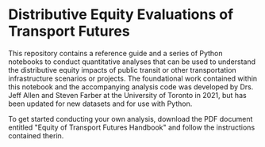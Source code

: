 # Distributive Equity Evaluations of Transport Futures

This repository contains a reference guide and a series of Python notebooks to conduct quantitative analyses that can be used to understand the distributive equity impacts of public transit or other transportation infrastructure scenarios or projects. The foundational work contained within this notebook and the accompanying analysis code was developed by Drs. Jeff Allen and Steven Farber at the University of Toronto in 2021, but has been updated for new datasets and for use with Python.

To get started conducting your own analysis, download the PDF document entitled "Equity of Transport Futures Handbook" and follow the instructions contained therin.
